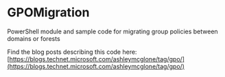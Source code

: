 # GPOMigration
PowerShell module and sample code for migrating group policies between domains or forests

Find the blog posts describing this code here: [https://blogs.technet.microsoft.com/ashleymcglone/tag/gpo/](https://blogs.technet.microsoft.com/ashleymcglone/tag/gpo/)
